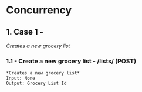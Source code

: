 # Concurrency
## 1. Case 1 - 
  *Creates a new grocery list*
  
### 1.1 - Create a new grocery list - /lists/ (POST)
	*Creates a new grocery list*
	Input: None 
	Output: Grocery List Id
